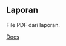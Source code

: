 ## Laporan

File PDF dari laporan.

[Docs](https://docs.google.com/document/d/1uNlFVF4_P2N7Yw80Gsa1KgPqZnrWToqtHyuIlaBWd9I/edit?usp=sharing)